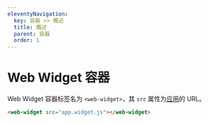```yaml
---
eleventyNavigation:
  key: 容器 >> 概述
  title: 概述
  parent: 容器
  order: 1
---
```


# Web Widget 容器

Web Widget 容器标签名为 `<web-widget>`，其 `src` 属性为[应用](../application/overview.md)的 URL。

```html
<web-widget src="app.widget.js"></web-widget>
```
